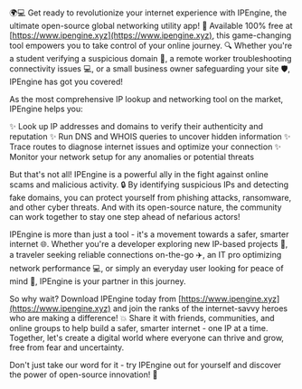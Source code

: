 🌍💻 Get ready to revolutionize your internet experience with IPEngine, the ultimate open-source global networking utility app! 🚀 Available 100% free at [https://www.ipengine.xyz](https://www.ipengine.xyz), this game-changing tool empowers you to take control of your online journey. 🔍 Whether you're a student verifying a suspicious domain 👀, a remote worker troubleshooting connectivity issues 💻, or a small business owner safeguarding your site 🛡️, IPEngine has got you covered!

As the most comprehensive IP lookup and networking tool on the market, IPEngine helps you:

✨ Look up IP addresses and domains to verify their authenticity and reputation
✨ Run DNS and WHOIS queries to uncover hidden information
✨ Trace routes to diagnose internet issues and optimize your connection
✨ Monitor your network setup for any anomalies or potential threats

But that's not all! IPEngine is a powerful ally in the fight against online scams and malicious activity. 🔒 By identifying suspicious IPs and detecting fake domains, you can protect yourself from phishing attacks, ransomware, and other cyber threats. And with its open-source nature, the community can work together to stay one step ahead of nefarious actors!

IPEngine is more than just a tool - it's a movement towards a safer, smarter internet 🌐. Whether you're a developer exploring new IP-based projects 🔧, a traveler seeking reliable connections on-the-go ✈️, an IT pro optimizing network performance 💻, or simply an everyday user looking for peace of mind 🙏, IPEngine is your partner in this journey.

So why wait? Download IPEngine today from [https://www.ipengine.xyz](https://www.ipengine.xyz) and join the ranks of the internet-savvy heroes who are making a difference! 💥 Share it with friends, communities, and online groups to help build a safer, smarter internet - one IP at a time. Together, let's create a digital world where everyone can thrive and grow, free from fear and uncertainty.

Don't just take our word for it - try IPEngine out for yourself and discover the power of open-source innovation! 💫